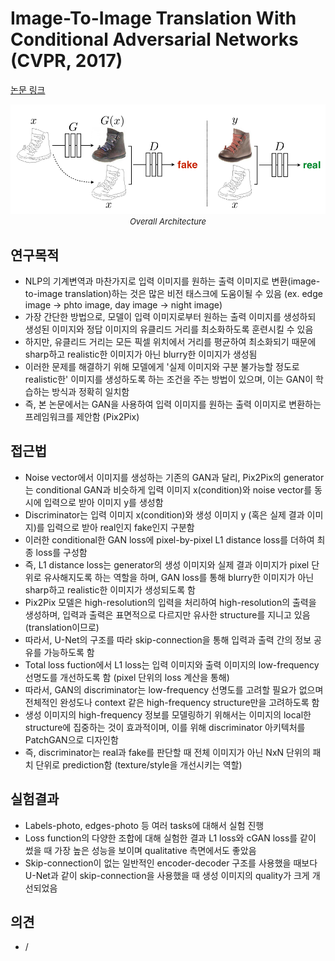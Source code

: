 # Image-To-Image Translation With Conditional Adversarial Networks (CVPR, 2017)

[논문 링크](https://openaccess.thecvf.com/content_cvpr_2017/html/Isola_Image-To-Image_Translation_With_CVPR_2017_paper.html)

<p align="center">
    <img width="600" alt='fig1' src="./img/08_04_01.png?raw=true"></br>
    <em><font size=2>Overall Architecture</font></em>
</p>

## 연구목적
- NLP의 기계변역과 마찬가지로 입력 이미지를 원하는 출력 이미지로 변환(image-to-image translation)하는 것은 많은 비전 태스크에 도움이될 수 있음 (ex. edge image -> phto image, day image -> night image)
- 가장 간단한 방법으로, 모델이 입력 이미지로부터 원하는 출력 이미지를 생성하되 생성된 이미지와 정답 이미지의 유클리드 거리를 최소화하도록 훈련시킬 수 있음
- 하지만, 유클리드 거리는 모든 픽셀 위치에서 거리를 평균하여 최소화되기 때문에 sharp하고 realistic한 이미지가 아닌 blurry한 이미지가 생성됨
- 이러한 문제를 해결하기 위해 모델에게 '실제 이미지와 구분 불가능할 정도로 realistic한' 이미지를 생성하도록 하는 조건을 주는 방법이 있으며, 이는 GAN이 학습하는 방식과 정확히 일치함
- 즉, 본 논문에서는 GAN을 사용하여 입력 이미지를 원하는 출력 이미지로 변환하는 프레임워크를 제안함 (Pix2Pix)

## 접근법
- Noise vector에서 이미지를 생성하는 기존의 GAN과 달리, Pix2Pix의 generator는 conditional GAN과 비슷하게 입력 이미지 x(condition)와 noise vector를 동시에 입력으로 받아 이미지 y를 생성함
- Discriminator는 입력 이미지 x(condition)와 생성 이미지 y (혹은 실제 결과 이미지)를 입력으로 받아 real인지 fake인지 구분함
- 이러한 conditional한 GAN loss에 pixel-by-pixel L1 distance loss를 더하여 최종 loss를 구성함
- 즉, L1 distance loss는 generator의 생성 이미지와 실제 결과 이미지가 pixel 단위로 유사해지도록 하는 역할을 하며, GAN loss를 통해 blurry한 이미지가 아닌 sharp하고 realistic한 이미지가 생성되도록 함
- Pix2Pix 모델은 high-resolution의 입력을 처리하여 high-resolution의 출력을 생성하며, 입력과 출력은 표면적으로 다르지만 유사한 structure를 지니고 있음 (translation이므로)
- 따라서, U-Net의 구조를 따라 skip-connection을 통해 입력과 출력 간의 정보 공유를 가능하도록 함
- Total loss fuction에서 L1 loss는 입력 이미지와 출력 이미지의 low-frequency 선명도를 개선하도록 함 (pixel 단위의 loss 계산을 통해)
- 따라서, GAN의 discriminator는 low-frequency 선명도를 고려할 필요가 없으며 전체적인 완성도나 context 같은 high-frequency structure만을 고려하도록 함
- 생성 이미지의 high-frequency 정보를 모델링하기 위해서는 이미지의 local한 structure에 집중하는 것이 효과적이며, 이를 위해 discriminator 아키텍처를 PatchGAN으로 디자인함 
- 즉, discriminator는 real과 fake를 판단할 때 전체 이미지가 아닌 NxN 단위의 패치 단위로 prediction함 (texture/style을 개선시키는 역할)

## 실험결과
- Labels-photo, edges-photo 등 여러 tasks에 대해서 실험 진행
- Loss function의 다양한 조합에 대해 실험한 결과 L1 loss와 cGAN loss를 같이 썼을 때 가장 높은 성능을 보이며 qualitative 측면에서도 좋았음
- Skip-connection이 없는 일반적인 encoder-decoder 구조를 사용했을 때보다 U-Net과 같이 skip-connection을 사용했을 때 생성 이미지의 quality가 크게 개선되었음

## 의견
- /